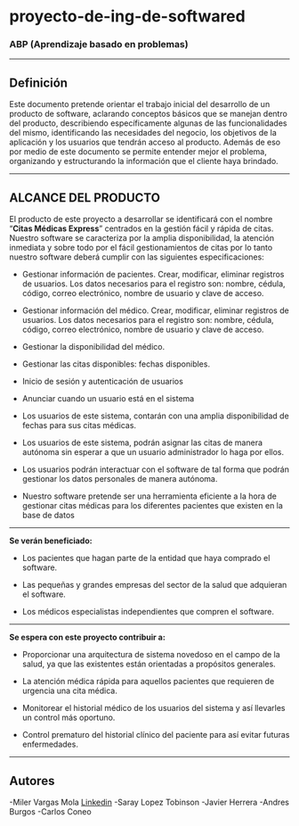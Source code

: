 # proyecto-de-ing-de-softwared
### ABP (Aprendizaje basado en problemas)
___

## Definición
Este documento pretende orientar el trabajo inicial del desarrollo de un producto de software, aclarando conceptos básicos que se manejan dentro del producto, describiendo específicamente algunas de las funcionalidades del mismo, identificando las necesidades del negocio, los objetivos de la aplicación y los usuarios que tendrán acceso al producto. Además de eso por medio de este documento se permite entender mejor el problema, organizando y estructurando la información que el cliente haya brindado. 
___

## ALCANCE DEL PRODUCTO
El producto de este proyecto a desarrollar se identificará con el nombre “**Citas Médicas Express**” centrados en la gestión fácil y rápida de citas.
Nuestro software se caracteriza por la amplia disponibilidad, la atención inmediata y sobre todo por el fácil gestionamientos de citas por lo tanto nuestro software deberá cumplir con las siguientes especificaciones:

-	Gestionar información de pacientes. Crear, modificar, eliminar registros de usuarios. Los datos necesarios para el registro son: nombre, cédula, código, correo electrónico, nombre de usuario y   clave de acceso.

-	Gestionar información del médico. Crear, modificar, eliminar registros de usuarios. Los datos necesarios para el registro son: nombre, cédula, código, correo electrónico, nombre de usuario y  clave de acceso.

-	Gestionar la disponibilidad del médico. 

-	Gestionar las citas disponibles: fechas disponibles.

-	Inicio de sesión y autenticación de usuarios

-	Anunciar cuando un usuario está en el sistema

-	Los usuarios de este sistema, contarán con una amplia disponibilidad de fechas para sus citas médicas.

-	Los usuarios de este sistema, podrán asignar las citas de manera autónoma sin esperar a que un usuario administrador lo haga por ellos.

-	Los usuarios podrán interactuar con el software de tal forma que podrán gestionar los datos personales de manera autónoma.

- Nuestro software pretende ser una herramienta eficiente a la hora de gestionar citas médicas para los diferentes pacientes que existen en la base de datos
___

**Se verán beneficiado:**

-	Los pacientes que hagan parte de la entidad que haya comprado el software.

-	Las pequeñas y grandes empresas del sector de la salud que adquieran el software.

-	Los médicos especialistas independientes que compren el software.
___

**Se espera con este proyecto contribuir a:**

-	Proporcionar una arquitectura de sistema novedoso en el campo de la salud, ya que las existentes están orientadas a propósitos generales.

-	La atención médica rápida para aquellos pacientes que requieren de urgencia una cita médica.

-	Monitorear el historial médico de los usuarios del sistema y así llevarles un control más oportuno.

-	Control prematuro del historial clínico del paciente para así evitar futuras enfermedades.
___

## Autores
-Miler Vargas Mola [Linkedin]([https://www.youtube.com/](https://www.linkedin.com/in/miller-vargas-mola)) 
-Saray Lopez Tobinson
-Javier Herrera
-Andres Burgos
-Carlos Coneo
